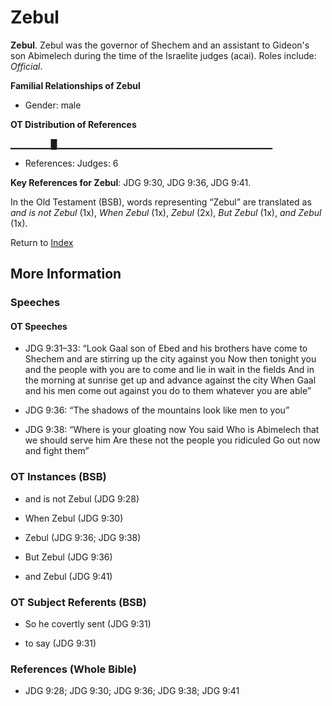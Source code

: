 # Zebul
**Zebul**. 
Zebul was the governor of Shechem and an assistant to Gideon's son Abimelech during the time of the Israelite judges (acai). 
Roles include: 
_Official_. 




**Familial Relationships of Zebul**


* Gender: male


**OT Distribution of References**

▁▁▁▁▁▁█▁▁▁▁▁▁▁▁▁▁▁▁▁▁▁▁▁▁▁▁▁▁▁▁▁▁▁▁▁▁▁▁
* References: Judges: 6



**Key References for Zebul**: 
JDG 9:30, JDG 9:36, JDG 9:41. 


In the Old Testament (BSB), words representing “Zebul” are translated as 
*and is not Zebul* (1x), *When Zebul* (1x), *Zebul* (2x), *But Zebul* (1x), *and Zebul* (1x). 




Return to [Index](00-Index.md)

## More Information

### Speeches

#### OT Speeches

* JDG 9:31–33: “Look Gaal son of Ebed and his brothers have come to Shechem and are stirring up the city against you Now then tonight you and the people with you are to come and lie in wait in the fields And in the morning at sunrise get up and advance against the city When Gaal and his men come out against you do to them whatever you are able”

* JDG 9:36: “The shadows of the mountains look like men to you”

* JDG 9:38: “Where is your gloating now You said Who is Abimelech that we should serve him Are these not the people you ridiculed Go out now and fight them”

### OT Instances (BSB)

* and is not Zebul (JDG 9:28)

* When Zebul (JDG 9:30)

* Zebul (JDG 9:36; JDG 9:38)

* But Zebul (JDG 9:36)

* and Zebul (JDG 9:41)



### OT Subject Referents (BSB)

* So he covertly sent (JDG 9:31)

* to say (JDG 9:31)



### References (Whole Bible)

* JDG 9:28; JDG 9:30; JDG 9:36; JDG 9:38; JDG 9:41



